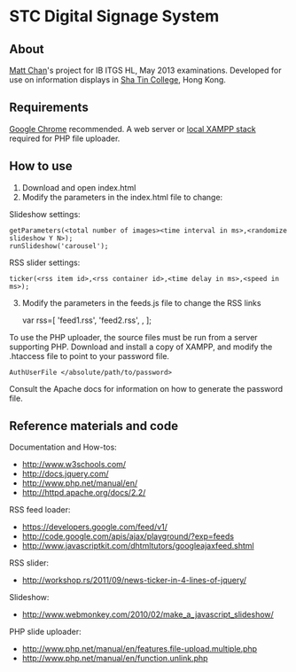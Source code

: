 STC Digital Signage System
==========================

About
-----

[Matt Chan][]'s project for IB ITGS HL, May 2013 examinations. Developed for use on information displays in [Sha Tin College][], Hong Kong.

Requirements
------------

[Google Chrome][] recommended. A web server or [local XAMPP stack][] required for PHP file uploader.

How to use
----------

1. Download and open index.html
2. Modify the parameters in the index.html file to change:

Slideshow settings:

	getParameters(<total number of images><time interval in ms>,<randomize slideshow Y N>);
	runSlideshow('carousel');
	
RSS slider settings:

	ticker(<rss item id>,<rss container id>,<time delay in ms>,<speed in ms>);
	
3. Modify the parameters in the feeds.js file to change the RSS links
	
	var rss=[
	'feed1.rss',
	'feed2.rss',
	<etc>,
	];
	
To use the PHP uploader, the source files must be run from a server supporting PHP. Download and install a copy of XAMPP, and modify the .htaccess file to point to your password file.

	AuthUserFile </absolute/path/to/password>

Consult the Apache docs for information on how to generate the password file.


Reference materials and code
----------------------------

Documentation and How-tos:
- <http://www.w3schools.com/>
- <http://docs.jquery.com/>
- <http://www.php.net/manual/en/>
- <http://httpd.apache.org/docs/2.2/>

RSS feed loader:
- <https://developers.google.com/feed/v1/>
- <http://code.google.com/apis/ajax/playground/?exp=feeds>
- <http://www.javascriptkit.com/dhtmltutors/googleajaxfeed.shtml>

RSS slider:
- <http://workshop.rs/2011/09/news-ticker-in-4-lines-of-jquery/>

Slideshow:
- <http://www.webmonkey.com/2010/02/make_a_javascript_slideshow/>

PHP slide uploader:
- <http://www.php.net/manual/en/features.file-upload.multiple.php>
- <http://www.php.net/manual/en/function.unlink.php>

[Matt Chan]: http://themattchan.com
[Sha Tin College]: http://shatincollege.edu.hk
[Google Chrome]: https://www.google.com/intl/en/chrome/browser/
[local XAMPP stack]: http://www.apachefriends.org/en/xampp.html